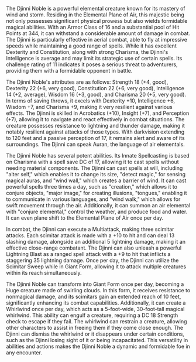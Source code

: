 The Djinni Noble is a powerful elemental creature known for its mastery of wind and storm. Residing in the Elemental Plane of Air, this majestic being not only possesses significant physical prowess but also wields formidable magical abilities. With an Armor Class of 16 and a substantial pool of Hit Points at 344, it can withstand a considerable amount of damage in combat. The Djinni is particularly effective in aerial combat, able to fly at impressive speeds while maintaining a good range of spells. While it has excellent Dexterity and Constitution, along with strong Charisma, the Djinni's Intelligence is average and may limit its strategic use of certain spells. Its challenge rating of 11 indicates it poses a serious threat to adventurers, providing them with a formidable opponent in battle.

The Djinni Noble's attributes are as follows: Strength 18 (+4, good), Dexterity 22 (+6, very good), Constitution 22 (+6, very good), Intelligence 14 (+2, average), Wisdom 16 (+3, good), and Charisma 20 (+5, very good). In terms of saving throws, it excels with Dexterity +10, Intelligence +6, Wisdom +7, and Charisma +9, making it very resilient against various effects. The Djinni is skilled in Acrobatics (+10), Insight (+7), and Perception (+7), allowing it to navigate and react effectively in combat situations. The creature possesses resistance to lightning and thunder damage, making it notably resilient against attacks of those types. With darkvision extending to 120 feet and a passive perception of 17, it remains alert and aware of its surroundings. The Djinni can speak Auran, the language of air elementals.

The Djinni Noble has several potent abilities. Its Innate Spellcasting is based on Charisma with a spell save DC of 17, allowing it to cast spells without needing material components. The Djinni can cast spells at will, including "alter self," which enables it to change its size, "detect magic," for sensing magical auras, and "wind wall," which creates a barrier of wind. It can cast powerful spells three times a day, such as "creation," which allows it to conjure objects, "major image," for creating illusions, "tongues," enabling it to communicate in various languages, and "wind walk," which allows for swift movement through the air. Additionally, it can summon an air elemental with "conjure elemental," control the weather, and produce food and water. It can even plane shift to the Elemental Plane of Air once per day.

In combat, the Djinni can execute a Multiattack, making three scimitar attacks. Each scimitar attack is made with a +10 to hit and can deal 13 slashing damage, alongside an additional 5 lightning damage, making it an effective close-range combatant. The Djinni can also unleash a powerful Lightning Blast as a ranged spell attack with a +9 to hit that inflicts a staggering 35 lightning damage. Once per day, the Djinni can utilize the Scimitar Sweep while in Giant Form, allowing it to attack multiple creatures within its reach simultaneously.

The Djinni Noble can transform into Giant Form once per day, becoming a Huge creature made of swirling clouds. In this form, it receives resistance to nonmagical damage, and its scimitars gain an extended reach of 10 feet, significantly enhancing its combat capabilities. Additionally, it can create a Whirlwind once per day, which acts as a 5-foot-wide, 30-foot-tall magical whirlwind. This ability can engulf a creature, requiring a DC 18 Strength check to escape if they fail. The whirlwind can restrain a creature, allowing other characters to assist in freeing them if they come close enough. The Djinni can dismiss the whirlwind or it disappears under certain conditions, such as the Djinni losing sight of it or being incapacitated. This versatility in abilities and actions makes the Djinni Noble a dynamic and formidable foe in any encounter.